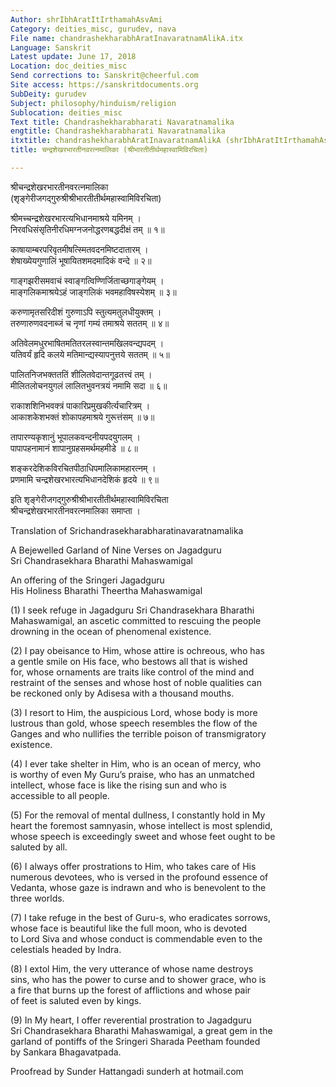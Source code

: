 ```yaml
---
Author: shrIbhAratItIrthamahAsvAmi
Category: deities_misc, gurudev, nava
File name: chandrashekharabhAratInavaratnamAlikA.itx
Language: Sanskrit
Latest update: June 17, 2018
Location: doc_deities_misc
Send corrections to: Sanskrit@cheerful.com
Site access: https://sanskritdocuments.org
SubDeity: gurudev
Subject: philosophy/hinduism/religion
Sublocation: deities_misc
Text title: Chandrashekharabharati Navaratnamalika
engtitle: Chandrashekharabharati Navaratnamalika
itxtitle: chandrashekharabhAratInavaratnamAlikA (shrIbhAratItIrthamahAsvAmivirachitA)
title: चन्द्रशेखरभारतीनवरत्नमालिका (श्रीभारतीतीर्थमहास्वामिविरचिता)

---
```

  
 श्रीचन्द्रशेखरभारतीनवरत्नमालिका   
(शृङ्गेरीजगद्गुरुश्रीश्रीभारतीतीर्थमहास्वामिविरचिता)  
  
श्रीमच्चन्द्रशेखरभारत्यभिधानमाश्रये यमिनम् ।  
निरवधिसंसृतिनीरधिमग्नजनोद्धरणबद्धदीक्षं तम् ॥ १॥  
  
काषायाम्बरपरिवृतमीषत्स्मितवदनमिष्टदातारम् ।  
शेषाख्येयगुणालिं भूषायितशमदमादिकं वन्दे ॥ २॥  
  
गाङ्गझरीसमवाचं स्वाङ्गत्विण्णिर्जिताच्छगाङ्गेयम् ।  
माङ्गलिकमाश्रयेऽहं जाङ्गलिकं भवमहाविषस्येशम् ॥ ३॥  
  
करुणामृतसरिदीशं गुरुणाऽपि स्तुत्यमतुलधीयुक्तम् ।  
तरुणारुणवदनाब्जं च नृणां गम्यं तमाश्रये सततम् ॥ ४॥  
  
अतिवेलमधुरभाषितमतितरलस्वान्तमखिलवन्द्यपदम् ।  
यतिवर्यं हृदि कलये मतिमान्द्यस्यापनुत्तये सततम् ॥ ५॥  
  
पालितनिजभक्तततिं शीलितवेदान्तगूढतत्त्वं तम् ।  
मीलितलोचनयुगलं लालितभुवनत्रयं नमामि सदा ॥ ६॥  
  
राकाशशिनिभवक्त्रं पाकारिप्रमुखकीर्त्यचारित्रम् ।  
आकाशकेशभक्तं शोकापहमाश्रये गुरूत्तंसम् ॥ ७॥  
  
तापारण्यकृशानुं भूपालकवन्दनीयपदयुगलम् ।  
पापापहनामानं शापानुग्रहसमर्थमहमीडे ॥ ८॥  
  
शङ्करदेशिकविरचितपीठाधिपमालिकामहारत्नम् ।  
प्रणमामि चन्द्रशेखरभारत्यभिधानदेशिकं हृदये ॥ ९॥  
  
इति शृङ्गेरीजगद्गुरुश्रीश्रीभारतीतीर्थमहास्वामिविरचिता  
श्रीचन्द्रशेखरभारतीनवरत्नमालिका समाप्ता ।  
  
Translation of Srichandrasekharabharatinavaratnamalika  
  
A Bejewelled Garland of Nine Verses on Jagadguru  
Sri Chandrasekhara Bharathi Mahaswamigal  
  
An offering of the Sringeri Jagadguru  
His Holiness Bharathi Theertha Mahaswamigal  
  
(1) I seek refuge in Jagadguru Sri Chandrasekhara Bharathi  
Mahaswamigal, an ascetic committed to rescuing the people  
drowning in the ocean of phenomenal existence.  
  
(2) I pay obeisance to Him, whose attire is ochreous, who has  
a gentle smile on His face, who bestows all that is wished  
for, whose ornaments are traits like control of the mind and  
restraint of the senses and whose host of noble qualities can  
be reckoned only by Adisesa with a thousand mouths.  
  
(3) I resort to Him, the auspicious Lord, whose body is more  
lustrous than gold, whose speech resembles the flow of the  
Ganges and who nullifies the terrible poison of transmigratory  
existence.  
  
(4) I ever take shelter in Him, who is an ocean of mercy, who  
is worthy of even My Guru’s praise, who has an unmatched  
intellect, whose face is like the rising sun and who is  
accessible to all people.  
  
(5) For the removal of mental dullness, I constantly hold in My  
heart the foremost samnyasin, whose intellect is most splendid,  
whose speech is exceedingly sweet and whose feet ought to be  
saluted by all.  
  
(6) I always offer prostrations to Him, who takes care of His  
numerous devotees, who is versed in the profound essence of  
Vedanta, whose gaze is indrawn and who is benevolent to the  
three worlds.  
  
(7) I take refuge in the best of Guru-s, who eradicates sorrows,  
whose face is beautiful like the full moon, who is devoted  
to Lord Siva and whose conduct is commendable even to the  
celestials headed by Indra.  
  
(8) I extol Him, the very utterance of whose name destroys  
sins, who has the power to curse and to shower grace, who is  
a fire that burns up the forest of afflictions and whose pair  
of feet is saluted even by kings.  
  
(9) In My heart, I offer reverential prostration to Jagadguru  
Sri Chandrasekhara Bharathi Mahaswamigal, a great gem in the  
garland of pontiffs of the Sringeri Sharada Peetham founded  
by Sankara Bhagavatpada.  
  
Proofread by Sunder Hattangadi sunderh at hotmail.com  
  
